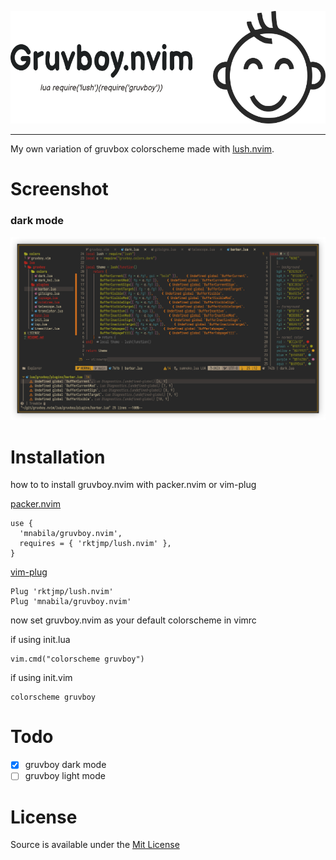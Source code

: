 ![gruvboy images](./assets/header.png)

<hr>

My own variation of gruvbox colorscheme made with [lush.nvim](https://github.com/rktjmp/lush.nvim).

# Screenshot

### dark mode

![dark mode](./assets/dark-mode.png)

# Installation

how to to install gruvboy.nvim with packer.nvim or vim-plug

[packer.nvim](https://github.com/wbthomason/packer.nvim)

```
use {
  'mnabila/gruvboy.nvim',
  requires = { 'rktjmp/lush.nvim' },
}

```

[vim-plug](https://github.com/junegunn/vim-plug)

```
Plug 'rktjmp/lush.nvim'
Plug 'mnabila/gruvboy.nvim'
```

now set gruvboy.nvim as your default colorscheme in vimrc

if using init.lua

```
vim.cmd("colorscheme gruvboy")
```

if using init.vim

```
colorscheme gruvboy
```

# Todo

- [x] gruvboy dark mode
- [ ] gruvboy light mode

# License

Source is available under the [Mit License](https://github.com/mnabila/gruvboy.nvim/blob/main/LICENSE)
